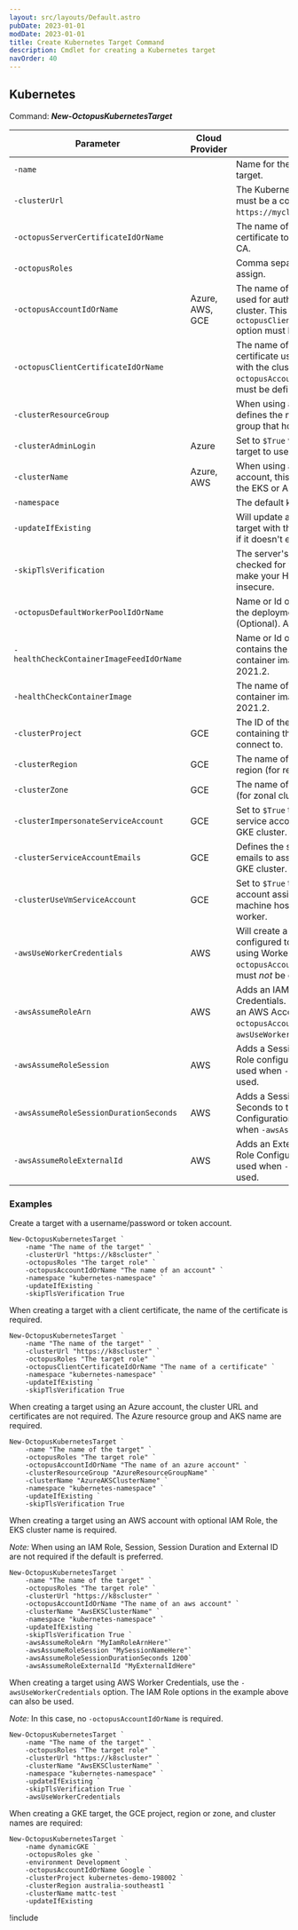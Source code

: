 ```yaml
---
layout: src/layouts/Default.astro
pubDate: 2023-01-01
modDate: 2023-01-01
title: Create Kubernetes Target Command
description: Cmdlet for creating a Kubernetes target
navOrder: 40
---
```


## Kubernetes
Command: **_New-OctopusKubernetesTarget_**

| Parameter                                | Cloud Provider  | Value                                                                                                                                               |
|------------------------------------------|-----------------|-----------------------------------------------------------------------------------------------------------------------------------------------------|
| `-name`                                  |                 | Name for the Octopus deployment target.                                                                                                             |
| `-clusterUrl`                            |                 | The Kubernetes cluster URL. This must be a complete URL such as `https://mycluster.org`.                                                            |
| `-octopusServerCertificateIdOrName`      |                 | The name of the Octopus certificate to use as the cluster CA.                                                                                       |
| `-octopusRoles`                          |                 | Comma separated list of Roles to assign.                                                                                                            |
| `-octopusAccountIdOrName`                | Azure, AWS, GCE | The name of the Octopus account used for authentication with the cluster. This or the `-octopusClientCertificateIdOrName` option must be defined.   |
| `-octopusClientCertificateIdOrName`      |                 | The name of the Octopus certificate used for authentication with the cluster. This or the `-octopusAccountIdOrName` option must be defined.         |
| `-clusterResourceGroup`                  |                 | When using an Azure account, this defines the name of the resource group that holds the AKS cluster.                                                |
| `-clusterAdminLogin`                     | Azure           | Set to `$True` when building an AKS target to use the admin login.                                                                                  |
| `-clusterName`                           | Azure, AWS      | When using a AWS or Azure account, this defines the name of the EKS or AKS cluster.                                                                 |
| `-namespace`                             |                 | The default kubectl namespace.                                                                                                                      |
| `-updateIfExisting`                      |                 | Will update an existing Kubernetes target with the same name, create if it doesn't exist.                                                           |
| `-skipTlsVerification`                   |                 | The server's certificate will not be checked for validity. This will make your HTTPS connections insecure.                                          |
| `-octopusDefaultWorkerPoolIdOrName`      |                 | Name or Id of the Worker Pool for the deployment target to use. (Optional). Added in 2020.6.                                                        |
| `-healthCheckContainerImageFeedIdOrName` |                 | Name or Id of the feed that contains the health check container image. Added in 2021.2.                                                             |
| `-healthCheckContainerImage`             |                 | The name of the health check container image. Added in 2021.2.                                                                                      |
| `-clusterProject`                        | GCE             | The ID of the GCE project containing the GKE cluster to connect to.                                                                                 |
| `-clusterRegion`                         | GCE             | The name of the GKE cluster region (for regional clusters).                                                                                         |
| `-clusterZone`                           | GCE             | The name of the GKE cluster zone (for zonal clusters).                                                                                              |
| `-clusterImpersonateServiceAccount`      | GCE             | Set to `$True` to impersonate service accounts when defining a GKE cluster.                                                                         |
| `-clusterServiceAccountEmails`           | GCE             | Defines the service account emails to assume when defining a GKE cluster.                                                                           |
| `-clusterUseVmServiceAccount`            | GCE             | Set to `$True` to use the service account assigned to the virtual machine hosting the GKE target worker.                                            |
| `-awsUseWorkerCredentials`               | AWS             | Will create a Kubernetes Target configured to authenticate to AWS using Worker Credentials. `-octopusAccountIdOrName` option must _not_ be defined. |
| `-awsAssumeRoleArn`                      | AWS             | Adds an IAM Role to AWS Credentials. Can only be used with an AWS Account in `-octopusAccountIdOrName` or with `-awsUseWorkerCredentials`.          |
| `-awsAssumeRoleSession`                  | AWS             | Adds a Session Name to the IAM Role configuration. Can only be used when `-awsAssumeRoleArn` is used.                                               |
| `-awsAssumeRoleSessionDurationSeconds`   | AWS             | Adds a Session Duration in Seconds to the IAM Role Configuration. Can only be used when `-awsAssumeRoleArn` is used.                                |
| `-awsAssumeRoleExternalId`               | AWS             | Adds an External Id to the IAM Role Configuration. Can only be used when `-awsAssumeRoleArn` is used.                                               |

### Examples

Create a target with a username/password or token account.

```
New-OctopusKubernetesTarget `
    -name "The name of the target" `
    -clusterUrl "https://k8scluster" `
    -octopusRoles "The target role" `
    -octopusAccountIdOrName "The name of an account" `
    -namespace "kubernetes-namespace" `
    -updateIfExisting `
    -skipTlsVerification True
```

When creating a target with a client certificate, the name of the certificate is required.

```
New-OctopusKubernetesTarget `
    -name "The name of the target" `
    -clusterUrl "https://k8scluster" `
    -octopusRoles "The target role" `
    -octopusClientCertificateIdOrName "The name of a certificate" `
    -namespace "kubernetes-namespace" `
    -updateIfExisting `
    -skipTlsVerification True
```

When creating a target using an Azure account, the cluster URL and certificates are not required. The Azure resource group and AKS name are required.

```
New-OctopusKubernetesTarget `
    -name "The name of the target" `
    -octopusRoles "The target role" `
    -octopusAccountIdOrName "The name of an azure account" `
    -clusterResourceGroup "AzureResourceGroupName" `
    -clusterName "AzureAKSClusterName" `
    -namespace "kubernetes-namespace" `
    -updateIfExisting `
    -skipTlsVerification True
```

When creating a target using an AWS account with optional IAM Role, the EKS cluster name is 
required.

_Note:_ When using an IAM Role, Session, Session Duration and External ID are not 
required if the default is preferred.

```
New-OctopusKubernetesTarget `
    -name "The name of the target" `
    -octopusRoles "The target role" `
    -clusterUrl "https://k8scluster" `
    -octopusAccountIdOrName "The name of an aws account" `
    -clusterName "AwsEKSClusterName" `
    -namespace "kubernetes-namespace" `
    -updateIfExisting `
    -skipTlsVerification True `
    -awsAssumeRoleArn "MyIamRoleArnHere"`
    -awsAssumeRoleSession "MySessionNameHere"`
    -awsAssumeRoleSessionDurationSeconds 1200`
    -awsAssumeRoleExternalId "MyExternalIdHere"
```

When creating a target using AWS Worker Credentials, use the `-awsUseWorkerCredentials` option. The 
IAM Role options in the example above can also be used.

_Note:_ In this case, no `-octopusAccountIdOrName` is required.

```
New-OctopusKubernetesTarget `
    -name "The name of the target" `
    -octopusRoles "The target role" `
    -clusterUrl "https://k8scluster" `
    -clusterName "AwsEKSClusterName" `
    -namespace "kubernetes-namespace" `
    -updateIfExisting `
    -skipTlsVerification True `
    -awsUseWorkerCredentials
```

When creating a GKE target, the GCE project, region or zone, and cluster names are required:

```
New-OctopusKubernetesTarget `
    -name dynamicGKE `
    -octopusRoles gke `
    -environment Development `
    -octopusAccountIdOrName Google `
    -clusterProject kubernetes-demo-198002 `
    -clusterRegion australia-southeast1 `
    -clusterName mattc-test `
    -updateIfExisting
```

!include <create-deployment-targets-hint>